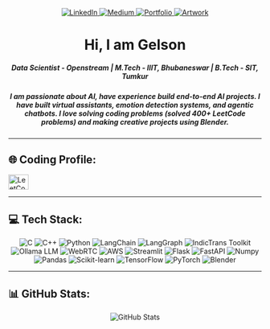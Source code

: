 <div align="center">
    <p>
        <a href="https://www.linkedin.com/in/gelsonm/" target="_blank">
            <img alt="LinkedIn" src="https://img.shields.io/badge/linkedin-%230077B5.svg?&style=for-the-badge&logo=linkedin&logoColor=white"/>
        </a> 
        <a href="https://medium.com/@gelsonm" target="_blank">
            <img alt="Medium" src="https://img.shields.io/badge/medium-%2312100E.svg?&style=for-the-badge&logo=medium&logoColor=white" />
        </a>
        <a href="https://gelsonm.github.io/portfolio/" target="_blank">
            <img alt="Portfolio" src="https://img.shields.io/badge/portfolio-%231E90FF.svg?&style=for-the-badge&logo=firefox&logoColor=white" />
        </a>
        <a href="https://dribbble.com/gelson_moirangthem" target="_blank">
            <img alt="Artwork" src="https://img.shields.io/badge/artwork-%2312100E.svg?&style=for-the-badge&logo=dribbble&logoColor=white" />
        </a>
    </p>

<h1 align="center">Hi, I am Gelson </h1>
<h5 align="center">Data Scientist - Openstream | M.Tech - IIIT, Bhubaneswar | B.Tech - SIT, Tumkur </h5>
<h5 align= "center"> I am passionate about AI, have experience build end-to-end AI projects. I have built virtual assistants, emotion detection systems, and agentic chatbots. I love solving coding problems (solved 400+ LeetCode problems) and making creative projects using Blender.

</h5>
</div>

---

## 🌐 Coding Profile:
<div align="">
    <a href="https://leetcode.com/u/gelsonm/" target="blank">
        <img align="center" src="https://raw.githubusercontent.com/rahuldkjain/github-profile-readme-generator/master/src/images/icons/Social/leet-code.svg" alt="LeetCode" height="30" width="40" />
    </a>
</div>

---

## 💻 Tech Stack:
<div align="center">
    <img src="https://img.shields.io/badge/c-%2300599C.svg?style=for-the-badge&logo=c&logoColor=white" alt="C" />
    <img src="https://img.shields.io/badge/c++-%2300599C.svg?style=for-the-badge&logo=c%2B%2B&logoColor=white" alt="C++" />
    <img src="https://img.shields.io/badge/python-3670A0?style=for-the-badge&logo=python&logoColor=ffdd54" alt="Python" />
    <img src="https://img.shields.io/badge/langchain-%230A0A0A.svg?style=for-the-badge&logo=langchain&logoColor=white" alt="LangChain" />
    <img src="https://img.shields.io/badge/LangGraph-%23FF4C00.svg?style=for-the-badge&logoColor=white" alt="LangGraph" />
    <img src="https://img.shields.io/badge/IndicTrans-%233499CC.svg?style=for-the-badge&logoColor=white" alt="IndicTrans Toolkit" />
    <img src="https://img.shields.io/badge/Ollama%20LLM-%230066CC.svg?style=for-the-badge&logoColor=white" alt="Ollama LLM" />
    <img src="https://img.shields.io/badge/WebRTC-%23FF7B00.svg?style=for-the-badge&logo=webrtc&logoColor=white" alt="WebRTC" />
    <img src="https://img.shields.io/badge/AWS-%23FF9900.svg?style=for-the-badge&logo=amazon-aws&logoColor=white" alt="AWS" />
    <img src="https://img.shields.io/badge/Streamlit-%23FF4B4B.svg?style=for-the-badge&logo=streamlit&logoColor=white" alt="Streamlit" />
    <img src="https://img.shields.io/badge/Flask-%23000000.svg?style=for-the-badge&logo=flask&logoColor=white" alt="Flask" />
    <img src="https://img.shields.io/badge/FastAPI-%2300C7B7.svg?style=for-the-badge&logo=fastapi&logoColor=white" alt="FastAPI" />
    <img src="https://img.shields.io/badge/numpy-%23013243.svg?style=for-the-badge&logo=numpy&logoColor=white" alt="Numpy" />
    <img src="https://img.shields.io/badge/pandas-%23150458.svg?style=for-the-badge&logo=pandas&logoColor=white" alt="Pandas" />
    <img src="https://img.shields.io/badge/scikit--learn-%23F7931E.svg?style=for-the-badge&logo=scikit-learn&logoColor=white" alt="Scikit-learn" />
    <img src="https://img.shields.io/badge/TensorFlow-%23FF6F00.svg?style=for-the-badge&logo=tensorflow&logoColor=white" alt="TensorFlow" />
    <img src="https://img.shields.io/badge/PyTorch-%23EE4C2C.svg?style=for-the-badge&logo=pytorch&logoColor=white" alt="PyTorch" />
    <img src="https://img.shields.io/badge/Blender-%23F5792A.svg?style=for-the-badge&logo=blender&logoColor=white" alt="Blender" />
</div>

---

## 📊 GitHub Stats:
<div align="center">
    <img src="https://github-readme-stats.vercel.app/api/top-langs/?username=gelsonm&theme=buefy&hide_border=false&include_all_commits=true&count_private=true&layout=compact" alt="GitHub Stats" />
</div>
